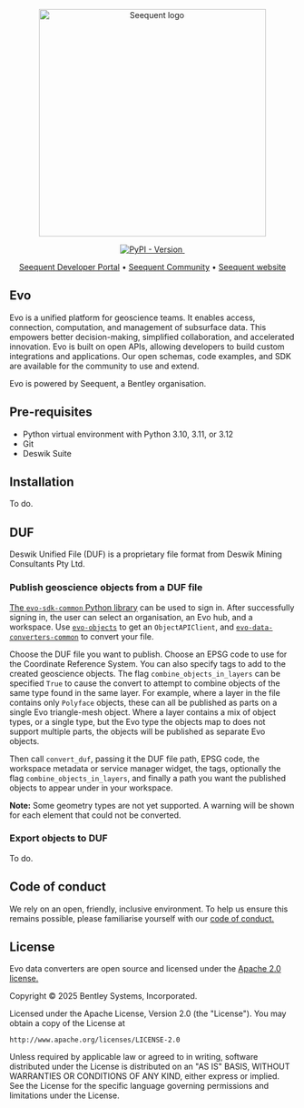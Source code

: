 <p align="center">
    <a href="https://seequent.com" target="_blank">
        <picture>
            <source media="(prefers-color-scheme: dark)"
                srcset="https://developer.seequent.com/img/seequent-logo-dark.svg"
                alt="Seequent logo" width="400" />
            <img src="https://developer.seequent.com/img/seequent-logo.svg" alt="Seequent logo" width="400" />
        </picture>
    </a>
</p>
<p align="center">
    <a href="https://pypi.org/project/evo-data-converters-duf/">
        <img alt="PyPI - Version" src="https://img.shields.io/pypi/v/evo-data-converters-duf" />
    </a>
    <a href="https://github.com/SeequentEvo/evo-data-converters/actions/workflows/on-merge.yaml">
        <img src="https://github.com/SeequentEvo/evo-data-converters/actions/workflows/on-merge.yaml/badge.svg" alt=""/>
    </a>
</p>
<p align="center">
    <a href="https://developer.seequent.com/" target="_blank">Seequent Developer Portal</a>
    &bull; <a href="https://community.seequent.com/" target="_blank">Seequent Community</a>
    &bull; <a href="https://seequent.com" target="_blank">Seequent website</a>
</p>

## Evo

Evo is a unified platform for geoscience teams. It enables access, connection, computation, and management of subsurface
data. This empowers better decision-making, simplified collaboration, and accelerated innovation. Evo is built on open
APIs, allowing developers to build custom integrations and applications. Our open schemas, code examples, and SDK are
available for the community to use and extend. 

Evo is powered by Seequent, a Bentley organisation.

## Pre-requisites

* Python virtual environment with Python 3.10, 3.11, or 3.12
* Git
* Deswik Suite

## Installation

To do.

## DUF

Deswik Unified File (DUF) is a proprietary file format from Deswik Mining Consultants Pty Ltd.

### Publish geoscience objects from a DUF file
[The `evo-sdk-common` Python library](https://pypi.org/project/evo-sdk-common/) can be used to sign in. After 
successfully signing in, the user can select an organisation, an Evo hub, and a workspace. Use 
[`evo-objects`](https://pypi.org/project/evo-objects/) to get an `ObjectAPIClient`, and 
[`evo-data-converters-common`](https://pypi.org/project/evo-data-converters-common/) to convert your file.

Choose the DUF file you want to publish. Choose an EPSG code to use for the Coordinate Reference System. You can also
specify tags to add to the created geoscience objects. The flag `combine_objects_in_layers` can be specified `True` to
cause the convert to attempt to combine objects of the same type found in the same layer. For example, where a layer in
the file contains only `Polyface` objects, these can all be published as parts on a single Evo triangle-mesh object. 
Where a layer contains a mix of object types, or a single type, but the Evo type the objects map to does not support 
multiple parts, the objects will be published as separate Evo objects.

Then call `convert_duf`, passing it the DUF file path, EPSG code, the workspace metadata or service manager widget, the
tags, optionally the flag `combine_objects_in_layers`, and finally a path you want the published objects to appear under
in your workspace.

**Note:** Some geometry types are not yet supported. A warning will be shown for each element that could not be
converted.

### Export objects to DUF

To do.

## Code of conduct

We rely on an open, friendly, inclusive environment. To help us ensure this remains possible, please familiarise
yourself with our [code of conduct.](https://github.com/SeequentEvo/evo-data-converters/blob/main/CODE_OF_CONDUCT.md)

## License
Evo data converters are open source and licensed under the [Apache 2.0 license.](./LICENSE.md)

Copyright © 2025 Bentley Systems, Incorporated.

Licensed under the Apache License, Version 2.0 (the "License").
You may obtain a copy of the License at

    http://www.apache.org/licenses/LICENSE-2.0

Unless required by applicable law or agreed to in writing, software
distributed under the License is distributed on an "AS IS" BASIS,
WITHOUT WARRANTIES OR CONDITIONS OF ANY KIND, either express or implied.
See the License for the specific language governing permissions and
limitations under the License.
